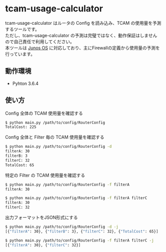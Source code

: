 # tcam-usage-calculator
tcam-usage-calculator はルータの Config を読み込み、TCAM の使用量を予測するツールです。  
ただし、tcam-usage-calculator の予測は完璧ではなく、動作保証はしませんので自己責任で利用してください。  
本ツールは [Junos OS](https://www.juniper.net/jp/jp/products-services/nos/junos/) に対応しており、主にFirewallの定義から使用量の予測を行っています。

## 動作環境
* Pyhton 3.6.4

## 使い方
Config 全体の TCAM 使用量を確認する
```bash
$ python main.py /path/to/config/RouterConfig
TotalCost: 225
```

Config 全体と Filter 毎の TCAM 使用量を確認する
```bash
$ python main.py /path/to/config/RouterConfig -d
filterA: 30
filterB: 3
filterC: 32
TotalCost: 65
```

特定の Filter の TCAM 使用量を確認する
```bash
$ python main.py /path/to/config/RouterConfig -f filterA
filterA: 30

$ python main.py /path/to/config/RouterConfig -f filterA filterC
filterA: 30
filterC: 32
```

出力フォーマットをJSON形式にする
```bash
$ python main.py /path/to/config/RouterConfig -d -j
[{"filterA": 30}, {"filterB": 3}, {"filterC": 32}, {"TotalCost": 65}]

$ python main.py /path/to/config/RouterConfig -f filterA filterC -j
[{"filterA": 30}, {"filterC": 32}]
```
